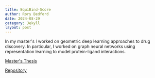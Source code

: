 ```yaml
---
title: EquiBind-Score
author: Rory Bedford
date: 2024-08-29
category: Jekyll
layout: post
---
```


In my master's I worked on geometric deep learning approaches to drug discovery. In particular, I worked on graph neural networks using representation learning to model protein-ligand interactions.

[Master's Thesis](/assets/Thesis.pdf)

[Repository](https://github.com/rory-bedford/equibind-score)
